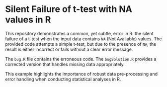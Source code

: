 # Silent Failure of t-test with NA values in R

This repository demonstrates a common, yet subtle, error in R: the silent failure of a t-test when the input data contains `NA` (Not Available) values.  The provided code attempts a simple t-test, but due to the presence of `NA`, the result is either incorrect or fails without a clear error message.

The `bug.R` file contains the erroneous code.  The `bugSolution.R` provides a corrected version that handles missing data appropriately.

This example highlights the importance of robust data pre-processing and error handling when conducting statistical analyses in R.